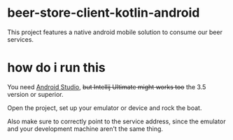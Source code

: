 # beer-store-client-kotlin-android

This project features a native android mobile solution to consume our
beer services.

# how do i run this

You need [Android Studio](https://developer.android.com/studio), ~~but Intellij Ultimate might works too~~ 
the 3.5 version or superior.

Open the project, set up your emulator or device and rock the boat.

Also make sure to correctly point to the service address, since the emulator and
your development machine aren't the same thing.
